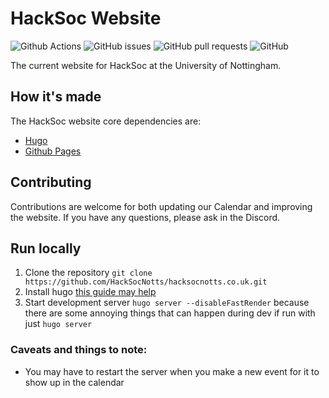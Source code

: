 # HackSoc Website

![Github Actions](https://img.shields.io/github/workflow/status/HacksocNotts/HacksocNotts.github.io/github%20pages?style=for-the-badge) ![GitHub issues](https://img.shields.io/github/issues/hacksocnotts/hacksocnotts.co.uk.svg?style=for-the-badge) ![GitHub pull requests](https://img.shields.io/github/issues-pr/hacksocnotts/hacksocnotts.co.uk.svg?style=for-the-badge) ![GitHub](https://img.shields.io/github/license/hacksocnotts/hacksocnotts.co.uk.svg?style=for-the-badge)

The current website for HackSoc at the University of Nottingham.

## How it's made
The HackSoc website core dependencies are:
 * [Hugo](https://gohugo.io)
 * [Github Pages](https://pages.github.com)

## Contributing
Contributions are welcome for both updating our Calendar and improving the website. If you have any questions, please ask in the Discord.

## Run locally
1. Clone the repository `git clone https://github.com/HackSocNotts/hacksocnotts.co.uk.git`
2. Install hugo [this guide may help](https://gohugo.io/getting-started/quick-start/#step-1-install-hugo)
3. Start development server `hugo server --disableFastRender` because there are some annoying things that can happen during dev if run with just `hugo server`

### Caveats and things to note:
  * You may have to restart the server when you make a new event for it to show up in the calendar
